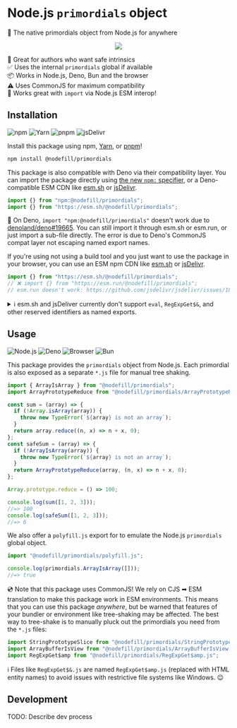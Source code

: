 # Node.js `primordials` object

🧊 The native primordials object from Node.js for anywhere

<div align="center">

![](https://user-images.githubusercontent.com/61068799/250172175-b8a00130-d315-4345-b176-7b6614342626.png)

</div>

🤩 Great for authors who want safe intrinsics \
✅ Uses the internal `primordials` global if available \
📦 Works in Node.js, Deno, Bun and the browser \
⚠️ Uses CommonJS for maximum compatibility \
🔮 Works great with `import` via Node.js ESM interop!

## Installation

![npm](https://img.shields.io/static/v1?style=for-the-badge&message=npm&color=CB3837&logo=npm&logoColor=FFFFFF&label=)
![Yarn](https://img.shields.io/static/v1?style=for-the-badge&message=Yarn&color=2C8EBB&logo=Yarn&logoColor=FFFFFF&label=)
![pnpm](https://img.shields.io/static/v1?style=for-the-badge&message=pnpm&color=222222&logo=pnpm&logoColor=F69220&label=)
![jsDelivr](https://img.shields.io/static/v1?style=for-the-badge&message=jsDelivr&color=E84D3D&logo=jsDelivr&logoColor=FFFFFF&label=)

Install this package using npm, [Yarn], or [pnpm]!

```sh
npm install @nodefill/primordials
```

This package is also compatible with Deno via their compatibility layer. You can
import the package directly using [the new `npm:` specifier], or a
Deno-compatible ESM CDN like [esm.sh] or [jsDelivr].

```js
import {} from "npm:@nodefill/primordials";
import {} from "https://esm.sh/@nodefill/primordials";
```

🛑 On Deno, `import "npm:@nodefill/primordials"` doesn't work due to
[denoland/deno#19665]. You can still import it through esm.sh or esm.run, or
just import a sub-file directly. The error is due to Deno's CommonJS compat
layer not escaping named export names.

If you're using not using a build tool and you just want to use the package in
your browser, you can use an ESM npm CDN like [esm.sh] or [jsDelivr].

```js
import {} from "https://esm.sh/@nodefill/primordials";
// ❌ import {} from "https://esm.run/@nodefill/primordials";
// esm.run doesn't work: https://github.com/jsdelivr/jsdelivr/issues/18512
```

<details><summary>ℹ esm.sh and jsDeliver currently don't support
<code>eval</code>, <code>RegExpGet$&</code>, and other reserved identifiers as
named exports.</summary>

For example, this will work in Node.js:

```js
// Yes, this is valid JavaScript!
import { "RegExpGet$&" as RegExpGet$amp } from "@nodefill/primordials";

console.log(RegExpGet$amp());
//=> '\x00\x00\x00'
```

ℹ TypeScript (along with many other JS syntax highlighters and tools) don't
parse string named exports very well. See [microsoft/TypeScript#40594].

But it **will not work** when you use esm.sh or jsDelivr because they don't
generate code to ESM-export those string named exports. You can still use the
default export `primordials` object though:

```js
import primordials from "https://esm.sh/@nodefill/primordials";
const { "RegExpGet$&": RegExpGet$amp } = primordials;

console.log(RegExpGet$amp());
//=> '\x00\x00\x00'
```

</details>

## Usage

![Node.js](https://img.shields.io/static/v1?style=for-the-badge&message=Node.js&color=339933&logo=Node.js&logoColor=FFFFFF&label=)
![Deno](https://img.shields.io/static/v1?style=for-the-badge&message=Deno&color=000000&logo=Deno&logoColor=FFFFFF&label=)
![Browser](https://img.shields.io/static/v1?style=for-the-badge&message=Browser&color=4285F4&logo=Google+Chrome&logoColor=FFFFFF&label=)
![Bun](https://img.shields.io/static/v1?style=for-the-badge&message=Bun&color=000000&logo=Bun&logoColor=FFFFFF&label=)

This package provides the `primordials` object from Node.js. Each primordial is
also exposed as a separate `*.js` file for manual tree shaking.

```js
import { ArrayIsArray } from "@nodefill/primordials";
import ArrayPrototypeReduce from "@nodefill/primordials/ArrayPrototypeReduce.js";

const sum = (array) => {
  if (!Array.isArray(array)) {
    throw new TypeError(`${array} is not an array`);
  }
  return array.reduce((n, x) => n + x, 0);
};
const safeSum = (array) => {
  if (!ArrayIsArray(array)) {
    throw new TypeError(`${array} is not an array`);
  }
  return ArrayPrototypeReduce(array, (n, x) => n + x, 0);
};

Array.prototype.reduce = () => 100;

console.log(sum([1, 2, 3]));
//=> 100
console.log(safeSum([1, 2, 3]));
//=> 6
```

We also offer a `polyfill.js` export for to emulate the Node.js `primordials`
global object.

```js
import "@nodefill/primordials/polyfill.js";

console.log(primordials.ArrayIsArray([]));
//=> true
```

💿 Note that this package uses CommonJS! We rely on CJS ➡ ESM translation to
make this package work in ESM environments. This means that you can use this
package _anywhere_, but be warned that features of your bundler or environment
like tree-shaking may be affected. The best way to tree-shake is to manually
pluck out the primordials you need from the `*.js` files:

```js
import StringPrototypeSlice from "@nodefill/primordials/StringPrototypeSlice.js";
import ArrayBufferIsView from "@nodefill/primordials/ArrayBufferIsView.js";
import RegExpGet$amp from "@nodefill/primordials/RegExpGet$amp.js";
```

ℹ Files like `RegExpGet$&.js` are named `RegExpGet$amp.js` (replaced with HTML
entity names) to avoid issues with restrictive file systems like Windows. 😉

## Development

TODO: Describe dev process

<!-- prettier-ignore-start -->
[esm.sh]: https://esm.sh/
[jsDelivr]: https://www.jsdelivr.com/esm
[Yarn]: https://yarnpkg.com/
[pnpm]: https://pnpm.io/
[the new `npm:` specifier]: https://deno.land/manual/node/npm_specifiers
[microsoft/TypeScript#40594]: https://github.com/microsoft/TypeScript/issues/40594
[denoland/deno#19665]: https://github.com/denoland/deno/issues/19665
<!-- prettier-ignore-end -->

